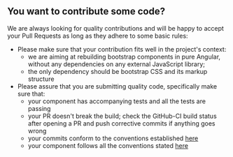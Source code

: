 ## You want to contribute some code?

We are always looking for quality contributions and will be happy to accept your Pull Requests as long as they adhere to some basic rules:

- Please make sure that your contribution fits well in the project's context:
  - we are aiming at rebuilding bootstrap components in pure Angular, without any dependencies on any external JavaScript library;
  - the only dependency should be bootstrap CSS and its markup structure
- Please assure that you are submitting quality code, specifically make sure that:
  - your component has accompanying tests and all the tests are passing
  - your PR doesn't break the build; check the GitHub-CI build status after opening a PR and push corrective commits if anything goes wrong
  - your commits conform to the conventions established [here](DEVELOPER.md#commit-messages)
  - your component follows all the conventions stated [here](https://github.com/ng-bootstrap/ng-bootstrap/wiki/Contributions%3A-Code-conventions)
